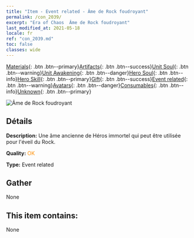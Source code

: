```yaml
---
title: "Item - Event related - Âme de Rock foudroyant"
permalink: /con_2039/
excerpt: "Era of Chaos  Âme de Rock foudroyant"
last_modified_at: 2021-05-18
locale: fr
ref: "con_2039.md"
toc: false
classes: wide
---
```

 [Materials](/ItemsFR/){: .btn .btn--primary}[Artifacts](/ItemsFR/Artifacts/){: .btn .btn--success}[Unit Soul](/ItemsFR/UnitSoul/){: .btn .btn--warning}[Unit Awakening](/ItemsFR/UnitAwakening/){: .btn .btn--danger}[Hero Soul](/ItemsFR/HeroSoul/){: .btn .btn--info}[Hero Skill](/ItemsFR/HeroSkill/){: .btn .btn--primary}[Gift](/ItemsFR/Gift/){: .btn .btn--success}[Event related](/ItemsFR/Events/){: .btn .btn--warning}[Avatars](/ItemsFR/Avatars/){: .btn .btn--danger}[Consumables](/ItemsFR/Consumables/){: .btn .btn--info}[Unknown](/ItemsFR/Unknown/){: .btn .btn--primary}

 ![Âme de Rock foudroyant](/images/t/juexing_405.png)

## Détails
 **Description:** Une âme ancienne de Héros immortel qui peut être utilisée pour l'éveil du Rock.

 **Quality:** <span style="color: #FF8C00">OK</span>

 **Type:** Event related

## Gather

  None

## This item contains:

  None

